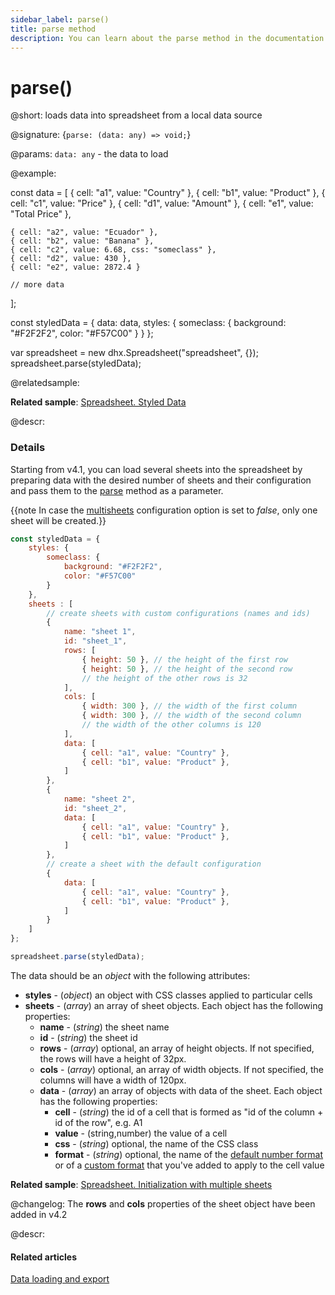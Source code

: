 ```yaml
---
sidebar_label: parse()
title: parse method
description: You can learn about the parse method in the documentation of the DHTMLX JavaScript Spreadsheet library. Browse developer guides and API reference, try out code examples and live demos, and download a free 30-day evaluation version of DHTMLX Spreadsheet.
---
```


# parse()

@short: loads data into spreadsheet from a local data source

@signature: {`parse: (data: any) => void;`}

@params:
`data: any` - the data to load

@example:

const data = [
	{ cell: "a1", value: "Country" },
	{ cell: "b1", value: "Product" },
	{ cell: "c1", value: "Price" },
	{ cell: "d1", value: "Amount" },
	{ cell: "e1", value: "Total Price" },

	{ cell: "a2", value: "Ecuador" },
	{ cell: "b2", value: "Banana" },
	{ cell: "c2", value: 6.68, css: "someclass" },
	{ cell: "d2", value: 430 },
	{ cell: "e2", value: 2872.4 }
    
    // more data
];

const styledData = {
	data: data,
	styles: {
		someclass: {
			background: "#F2F2F2",
			color: "#F57C00"
		}
	}
};

var spreadsheet = new dhx.Spreadsheet("spreadsheet", {});
spreadsheet.parse(styledData);

@relatedsample:

**Related sample**: [Spreadsheet. Styled Data](https://snippet.dhtmlx.com/abnh7glb)

@descr:

### Details

Starting from v4.1, you can load several sheets into the spreadsheet by preparing data with the desired number of sheets and their configuration and pass them to the [parse](api/spreadsheet_parse_method.md) method as a parameter. 

{{note In case the [multisheets](api/spreadsheet_multisheets_config.md) configuration option is set to *false*, only one sheet will be created.}}

~~~js
const styledData = {
    styles: {
        someclass: {
            background: "#F2F2F2",
            color: "#F57C00"
        }
    },
    sheets : [
        // create sheets with custom configurations (names and ids)
        { 
            name: "sheet 1", 
            id: "sheet_1",
            rows: [
                { height: 50 }, // the height of the first row
                { height: 50 }, // the height of the second row
                // the height of the other rows is 32
            ],
            cols: [
                { width: 300 }, // the width of the first column
                { width: 300 }, // the width of the second column
                // the width of the other columns is 120
            ],
            data: [
                { cell: "a1", value: "Country" },
                { cell: "b1", value: "Product" },
            ]
        }, 
        { 
            name: "sheet 2", 
            id: "sheet_2", 
            data: [
                { cell: "a1", value: "Country" },
                { cell: "b1", value: "Product" },
            ]
        },
        // create a sheet with the default configuration
        { 
            data: [
                { cell: "a1", value: "Country" },
                { cell: "b1", value: "Product" },
            ]
        } 
    ]
};

spreadsheet.parse(styledData);
~~~

The data should be an *object* with the following attributes:

- **styles** - (*object*) an object with CSS classes applied to particular cells
- **sheets** - (*array*) an array of sheet objects. Each object has the following properties:
    - **name** - (*string*) the sheet name
    - **id** - (*string*) the sheet id
    - **rows** - (*array*) optional, an array of height objects. If not specified, the rows will have a height of 32px.
    - **cols** - (*array*) optional, an array of width objects. If not specified, the columns will have a width of 120px. 
    - **data** - (*array*) an array of objects with data of the sheet. Each object has the following properties:
        - **cell** - (*string*) the id of a cell that is formed as "id of the column + id of the row", e.g. A1
        - **value** - (string,number) the value of a cell
        - **css** - (*string*) optional, the name of the CSS class
        - **format** - (*string*) optional, the name of the [default number format](number_formatting.md/#default-number-formats) or of a [custom format](number_formatting.md#formats-customization) that you've added to apply to the cell value

**Related sample**: [Spreadsheet. Initialization with multiple sheets](https://snippet.dhtmlx.com/ihtkdcoc)

@changelog:
The **rows** and **cols** properties of the sheet object have been added in v4.2

@descr:
#### Related articles

[Data loading and export](loading_data.md)